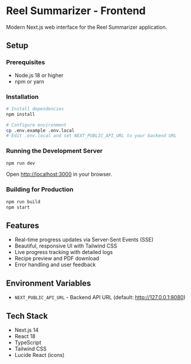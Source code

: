 # Reel Summarizer - Frontend

Modern Next.js web interface for the Reel Summarizer application.

## Setup

### Prerequisites
- Node.js 18 or higher
- npm or yarn

### Installation

```bash
# Install dependencies
npm install

# Configure environment
cp .env.example .env.local
# Edit .env.local and set NEXT_PUBLIC_API_URL to your backend URL
```

### Running the Development Server

```bash
npm run dev
```

Open [http://localhost:3000](http://localhost:3000) in your browser.

### Building for Production

```bash
npm run build
npm start
```

## Features

- Real-time progress updates via Server-Sent Events (SSE)
- Beautiful, responsive UI with Tailwind CSS
- Live progress tracking with detailed logs
- Recipe preview and PDF download
- Error handling and user feedback

## Environment Variables

- `NEXT_PUBLIC_API_URL` - Backend API URL (default: http://127.0.0.1:8080)

## Tech Stack

- Next.js 14
- React 18
- TypeScript
- Tailwind CSS
- Lucide React (icons)
